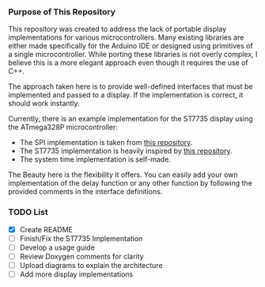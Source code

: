 ### Purpose of This Repository

This repository was created to address the lack of portable display implementations for various microcontrollers.
Many existing libraries are either made specifically for the Arduino IDE or designed using primitives of a single microcontroller. 
While porting these libraries is not overly complex, I believe this is a more elegant approach even though it requires the use of C++.

The approach taken here is to provide well-defined interfaces that must be implemented and passed to a display. If the implementation is correct, it should work instantly.

Currently, there is an example implementation for the ST7735 display using the ATmega328P microcontroller:
- The SPI implementation is taken from [this repository](https://github.com/goessl/ATmega328P/tree/master).
- The ST7735 implementation is heavily inspired by [this repository](https://github.com/Matiasus/ST7735/tree/master).
- The system time implementation is self-made.

The Beauty here is the flexibility it offers. You can easily add your own implementation of the delay function or any other function by following the provided comments in the interface definitions.

### TODO List
- [x] Create README
- [ ] Finish/Fix the ST7735 Implementation
- [ ] Develop a usage guide
- [ ] Review Doxygen comments for clarity
- [ ] Upload diagrams to explain the architecture
- [ ] Add more display implementations

